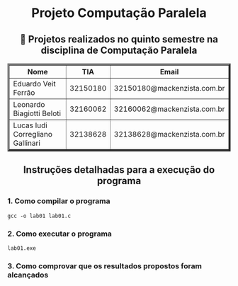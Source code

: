 <!DOCTYPE html>
<html>

<body>
<h1 align="center">Projeto Computação Paralela</h1>
<h2 align="center">🚀 Projetos realizados no quinto semestre na disciplina de Computação Paralela</h2>


<table border="4", style="width:100%", align="center">
    <tr>
        <th>Nome</th>
        <th>TIA</th>
        <th>Email</th>
    </tr>
    <tr>
        <td>Eduardo Veit Ferrão</td>
        <td>32150180</td>
        <td>32150180@mackenzista.com.br</td>
    </tr>
    <tr>
        <td>Leonardo Biagiotti Beloti</td>
        <td>32160062</td>
        <td>32160062@mackenzista.com.br</td>
    </tr>
    <tr>
        <td>Lucas Iudi Corregliano Gallinari</td>
        <td>32138628</td>
        <td>32138628@mackenzista.com.br</td>
    </tr>
</table>

<h2 align="center">Instruções detalhadas para a execução do programa</h2>

<h3> 1. Como compilar o programa</h3>

```
gcc -o lab01 lab01.c
```

<h3> 2. Como executar o programa</h3>

```
lab01.exe
```

<h3> 3. Como comprovar que os resultados propostos foram alcançados</h3>


</body>
</html>
